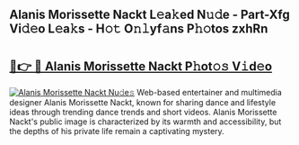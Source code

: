 ## Alanis Morissette Nackt L𝚎a𝚔ed N𝚞𝚍e - Part-Xfg Vi𝚍𝚎o L𝚎a𝚔s - H𝚘𝚝 O𝚗𝚕yf𝚊ns P𝚑𝚘tos zxhRn

# <h2><a href="http://kf68w39.oniu.top/?m=Alanis+Morissette+Nackt">🔗👉 🔴 Alanis Morissette Nackt P𝚑ot𝚘𝚜 V𝚒d𝚎o</a></h2>

[![Alanis Morissette Nackt Nu𝚍e𝚜](https://i.imgur.com/0qMVB7G.gif)](http://kf68w39.oniu.top/?m=Alanis+Morissette+Nackt)
Web-based entertainer and multimedia designer Alanis Morissette Nackt, known for sharing dance and lifestyle ideas through trending dance trends and short videos. Alanis Morissette Nackt's public image is characterized by its warmth and accessibility, but the depths of his private life remain a captivating mystery.  
